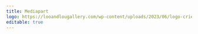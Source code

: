 ```yaml
---
title: Mediapart
logo: https://looandlougallery.com/wp-content/uploads/2023/06/logo-crieur.svg-600x381.png
editable: true
---
```

